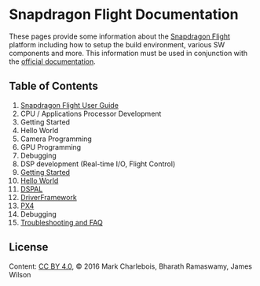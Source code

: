 # Snapdragon Flight Documentation

These pages provide some information about the [Snapdragon Flight](https://developer.qualcomm.com/hardware/snapdragon-flight) platform including how to setup the build environment, various SW components and more. This information must be used in conjunction with the [official documentation](https://developer.qualcomm.com/hardware/snapdragon-flight).

## Table of Contents

1. [Snapdragon Flight User Guide](UserGuide.md)
1. CPU / Applications Processor Development
  1.	Getting Started
  2.	Hello World
  3.	Camera Programming
  4.	GPU Programming
  5.	Debugging
1. DSP development (Real-time I/O, Flight Control)
  1. [Getting Started](GettingStarted.md)
  1. [Hello World](HelloWorld.md)
  1. [DSPAL](DSPAL.md) 
  1. [DriverFramework](DriverFramework.md)
  1. [PX4](PX4.md)
  1. Debugging
1. [Troubleshooting and FAQ](TroubleshootFAQ.md)

## License
Content: [CC BY 4.0](https://creativecommons.org/licenses/by/4.0/), &copy; 2016 Mark Charlebois, Bharath Ramaswamy, James Wilson
